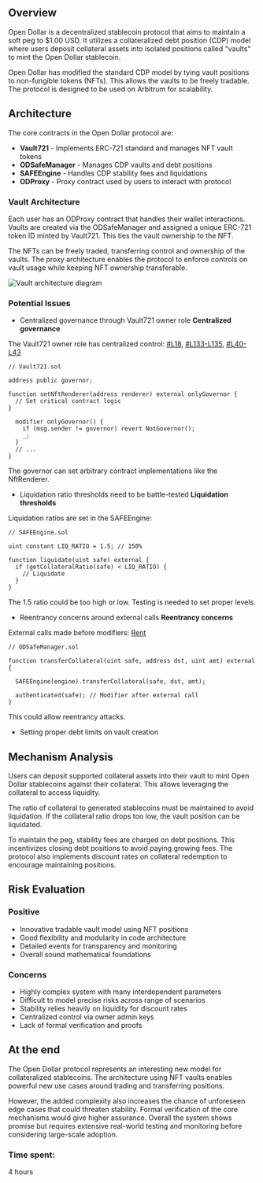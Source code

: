 ## Overview

Open Dollar is a decentralized stablecoin protocol that aims to maintain a soft peg to $1.00 USD. It utilizes a collateralized debt position (CDP) model where users deposit collateral assets into isolated positions called "vaults" to mint the Open Dollar stablecoin. 

Open Dollar has modified the standard CDP model by tying vault positions to non-fungible tokens (NFTs). This allows the vaults to be freely tradable. The protocol is designed to be used on Arbitrum for scalability.

## Architecture

The core contracts in the Open Dollar protocol are:

- **Vault721** - Implements ERC-721 standard and manages NFT vault tokens
- **ODSafeManager** - Manages CDP vaults and debt positions 
- **SAFEEngine** - Handles CDP stability fees and liquidations
- **ODProxy** - Proxy contract used by users to interact with protocol

### Vault Architecture

Each user has an ODProxy contract that handles their wallet interactions. Vaults are created via the ODSafeManager and assigned a unique ERC-721 token ID minted by Vault721. This ties the vault ownership to the NFT.

The NFTs can be freely traded, transferring control and ownership of the vaults. The proxy architecture enables the protocol to enforce controls on vault usage while keeping NFT ownership transferable.

![Vault architecture diagram](https://i.imgur.com/Fzj2qaY.png)

### Potential Issues

- Centralized governance through Vault721 owner role
**Centralized governance**

The Vault721 owner role has centralized control: [#L18](https://github.com/open-dollar/od-contracts/blob/f4f0246bb26277249c1d5afe6201d4d9096e52e6/src/contracts/proxies/Vault721.sol#L18), [#L133-L135](https://github.com/open-dollar/od-contracts/blob/f4f0246bb26277249c1d5afe6201d4d9096e52e6/src/contracts/proxies/Vault721.sol#L133-L135), [#L40-L43](https://github.com/open-dollar/od-contracts/blob/f4f0246bb26277249c1d5afe6201d4d9096e52e6/src/contracts/proxies/Vault721.sol#L40-L43)

```solidity
// Vault721.sol

address public governor; 

function setNftRenderer(address renderer) external onlyGovernor {
  // Set critical contract logic
}

  modifier onlyGovernor() {
    if (msg.sender != governor) revert NotGovernor();
    _;
  }
  // ...
}
```

The governor can set arbitrary contract implementations like the NftRenderer.


- Liquidation ratio thresholds need to be battle-tested 
**Liquidation thresholds**

Liquidation ratios are set in the SAFEEngine:

```solidity
// SAFEEngine.sol

uint constant LIQ_RATIO = 1.5; // 150%

function liquidate(uint safe) external {
  if (getCollateralRatio(safe) < LIQ_RATIO) { 
    // Liquidate
  }
}
```

The 1.5 ratio could be too high or low. Testing is needed to set proper levels.

- Reentrancy concerns around external calls
**Reentrancy concerns** 

External calls made before modifiers: [Rent](https://github.com/open-dollar/od-contracts/blob/f4f0246bb26277249c1d5afe6201d4d9096e52e6/src/contracts/proxies/ODSafeManager.sol#L167-L179)

```solidity
// ODSafeManager.sol

function transferCollateral(uint safe, address dst, uint amt) external {

  SAFEEngine(engine).transferCollateral(safe, dst, amt);

  authenticated(safe); // Modifier after external call
}
```

This could allow reentrancy attacks.
- Setting proper debt limits on vault creation

## Mechanism Analysis

Users can deposit supported collateral assets into their vault to mint Open Dollar stablecoins against their collateral. This allows leveraging the collateral to access liquidity.

The ratio of collateral to generated stablecoins must be maintained to avoid liquidation. If the collateral ratio drops too low, the vault position can be liquidated. 

To maintain the peg, stability fees are charged on debt positions. This incentivizes closing debt positions to avoid paying growing fees. The protocol also implements discount rates on collateral redemption to encourage maintaining positions.

## Risk Evaluation

### Positive

- Innovative tradable vault model using NFT positions
- Good flexibility and modularity in code architecture
- Detailed events for transparency and monitoring 
- Overall sound mathematical foundations

### Concerns

- Highly complex system with many interdependent parameters
- Difficult to model precise risks across range of scenarios
- Stability relies heavily on liquidity for discount rates 
- Centralized control via owner admin keys
- Lack of formal verification and proofs

## At the end

The Open Dollar protocol represents an interesting new model for collateralized stablecoins. The architecture using NFT vaults enables powerful new use cases around trading and transferring positions. 

However, the added complexity also increases the chance of unforeseen edge cases that could threaten stability. Formal verification of the core mechanisms would give higher assurance. Overall the system shows promise but requires extensive real-world testing and monitoring before considering large-scale adoption.

### Time spent:
4 hours